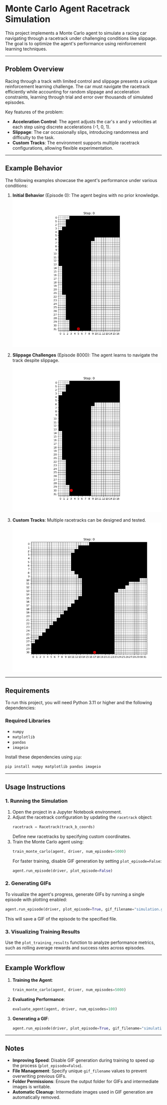 # Monte Carlo Agent Racetrack Simulation

This project implements a Monte Carlo agent to simulate a racing car navigating through a racetrack under challenging conditions like slippage. The goal is to optimize the agent's performance using reinforcement learning techniques.

---

## Problem Overview

Racing through a track with limited control and slippage presents a unique reinforcement learning challenge. The car must navigate the racetrack efficiently while accounting for random slippage and acceleration constraints, learning through trial and error over thousands of simulated episodes.

Key features of the problem:
- **Acceleration Control**: The agent adjusts the car's x and y velocities at each step using discrete accelerations (-1, 0, 1).
- **Slippage**: The car occasionally slips, introducing randomness and difficulty to the task.
- **Custom Tracks**: The environment supports multiple racetrack configurations, allowing flexible experimentation.

---

## Example Behavior

The following examples showcase the agent's performance under various conditions:

1. **Initial Behavior** (Episode 0): The agent begins with no prior knowledge.
   ![Episode 0](imgs/episode0_simulationa.gif)

2. **Slippage Challenges** (Episode 8000): The agent learns to navigate the track despite slippage.
   ![Slippage Example](imgs/episode8000_simulationa.gif)

3. **Custom Tracks**: Multiple racetracks can be designed and tested.
   ![Track B](imgs/episode8000_simulationb.gif)

---

## Requirements

To run this project, you will need Python 3.11 or higher and the following dependencies:

### Required Libraries

- `numpy`
- `matplotlib`
- `pandas`
- `imageio`

Install these dependencies using `pip`:

```bash
pip install numpy matplotlib pandas imageio
```

---

## Usage Instructions

### 1. Running the Simulation

1. Open the project in a Jupyter Notebook environment.
2. Adjust the racetrack configuration by updating the `racetrack` object:
   ```python
   racetrack = Racetrack(track_b_coords)
   ```
   Define new racetracks by specifying custom coordinates.
3. Train the Monte Carlo agent using:
   ```python
   train_monte_carlo(agent, driver, num_episodes=5000)
   ```
   For faster training, disable GIF generation by setting `plot_episode=False`:
   ```python
   agent.run_episode(driver, plot_episode=False)
   ```

### 2. Generating GIFs

To visualize the agent's progress, generate GIFs by running a single episode with plotting enabled:

```python
agent.run_episode(driver, plot_episode=True, gif_filename="simulation.gif")
```

This will save a GIF of the episode to the specified file.

### 3. Visualizing Training Results

Use the `plot_training_results` function to analyze performance metrics, such as rolling average rewards and success rates across episodes.

---

## Example Workflow

1. **Training the Agent**:
   ```python
   train_monte_carlo(agent, driver, num_episodes=5000)
   ```

2. **Evaluating Performance**:
   ```python
   evaluate_agent(agent, driver, num_episodes=100)
   ```

3. **Generating a GIF**:
   ```python
   agent.run_episode(driver, plot_episode=True, gif_filename="simulation.gif")
   ```

---

## Notes

- **Improving Speed**: Disable GIF generation during training to speed up the process (`plot_episode=False`).
- **File Management**: Specify unique `gif_filename` values to prevent overwriting previous GIFs.
- **Folder Permissions**: Ensure the output folder for GIFs and intermediate images is writable.
- **Automatic Cleanup**: Intermediate images used in GIF generation are automatically removed.

